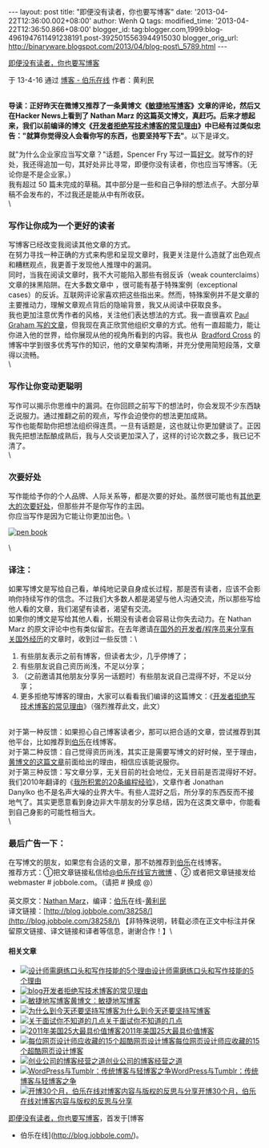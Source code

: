 --- layout: post title: "即便没有读者，你也要写博客" date:
'2013-04-22T12:36:00.002+08:00' author: Wenh Q tags: modified\_time:
'2013-04-22T12:36:50.866+08:00' blogger\_id:
tag:blogger.com,1999:blog-4961947611491238191.post-3925015563944915030
blogger\_orig\_url:
http://binaryware.blogspot.com/2013/04/blog-post\_5789.html ---

[即便没有读者，你也要写博客](http://blog.jobbole.com/38258/?utm_source=rss&utm_medium=rss&utm_campaign=%25e5%258d%25b3%25e4%25be%25bf%25e6%25b2%25a1%25e6%259c%2589%25e8%25af%25bb%25e8%2580%2585%25ef%25bc%258c%25e4%25bd%25a0%25e4%25b9%259f%25e8%25a6%2581%25e5%2586%2599%25e5%258d%259a%25e5%25ae%25a2)

于 13-4-16 通过 [博客 - 伯乐在线](http://blog.jobbole.com/) 作者：黄利民

\
**导读：**正好昨天在微博又推荐了一条黄博文《[敏捷地写博客](http://blog.jobbole.com/38203/)》文章的评论，然后又在Hacker
News上看到了 Nathan Marz
的这篇英文博文，真赶巧。后来才想起来，我们以前编译的博文《[开发者拒绝写技术博客的常见理由](http://blog.jobbole.com/18251/)》中已经有过类似忠告：**"就算你觉得没人会看你写的东西，也要坚持写下去"**。以下是译文。\
\
就"为什么企业家应当写文章？"话题，Spencer Fry
写过一篇[好文](http://spencerfry.com/on-writing)。就写作的好处，我还得追加一句，其好处非比寻常，即便你没有读者，你也应当写博客。（无论你是不是企业家。）\
我有超过 50
篇未完成的草稿。其中部分是一些和自己争辩的想法点子。大部分草稿不会发布的，不过我还是能从中有所收获。\
\

### 写作让你成为一个更好的读者

写博客已经改变我阅读其他文章的方式。\
在努力寻找一种正确的方式来构思和呈现文章时，我更关注是什么造就了出色观点和糟糕观点，我更善于发现他人推理中的漏洞。\
同时，当我在阅读文章时，我不大可能陷入那些有弱反诉（weak
counterclaims）文章的抹黑陷阱。在大多数文章中
，很可能有基于特殊案例（exceptional
cases）的反诉。互联网评论家喜欢把这些指出来。然而，特殊案例并不是文章的主要推动力，理解文章观点背后的隐喻背景，我又从阅读中获取良多。\
我也更加注意优秀作者的风格，关注他们表达想法的方式。我一直很喜欢 [Paul
Graham
写的文章](http://www.paulgraham.com/articles.html)，但我现在真正欣赏他组织文章的方式。他有一直超能力，能让你进入他的世界，给你展现从他的视角所看到的内容。我也从  [Bradford
Cross](http://measuringmeasures.com/) 的博客中学到很多优秀写作的知识，他的文章架构清晰，并充分使用简短段落，文章得以流畅。\
\

### 写作让你变动更聪明

写作可以揭示你思维中的漏洞。在你回顾之前写下的想法时，你会发现不少东西缺乏说服力。通过推翻之前的观点，写作会迫使你的想法更加成熟。\
写作也能帮助你把想法组织得连贯。一旦有话题是，这也就让你更加健谈了。正因我先把想法酝酿成熟后，我与人交谈更加深入了，这样的讨论次数之多，我已记不清了。\
\

### 次要好处

写作能给予你的个人品牌、人际关系等，都是次要的好处。虽然很可能也有[其他更大的次要好处](http://nathanmarz.com/blog/break-into-silicon-valley-with-a-blog-1.html)，但那些并不是你写作的主因。\
你应当写作是因为它能让你更加出色。\

[![pen
book](http://blog.jobbole.com/wp-content/uploads/2010/11/pen-book.jpg "pen-book")](http://blog.jobbole.com/wp-content/uploads/2010/11/pen-book.jpg "pen-book")

\

### 译注：

如果写博文是写给自己看，单纯地记录自身成长过程，那是否有读者，应该不会影响你持续写作的信念。不过我们大多数人都是渴望与他人沟通交流，所以那些写给他人看的文章，我们渴望有读者，渴望有交流。\
如果你的博文是写给其他人看，长期没有读者会容易让你失去动力。在 Nathan
Marz
的原文评论中也有类似留言。在去年邀请[在国外的开发者/程序员来分享有关国外经历](http://blog.jobbole.com/category/overseas/)的文章时，收到过一些反馈：\

1.  有些朋友表示之前有博客，但读者太少，几乎停博了；
2.  有些朋友说自己资历尚浅，不足以分享；
3.  （之前邀请其他朋友分享另一话题时）有些朋友说自己混得不好，不足以分享；
4.  更多拒绝写博客的理由，大家可以看看我们编译的这篇博文：《[开发者拒绝写技术博客的常见理由](http://blog.jobbole.com/18251/)》（强烈推荐此文，此文）

\
对于第一种反馈：如果担心自己博客读者少，那可以把合适的文章，尝试推荐到其他平台，比如推荐到[伯乐](http://www.jobbole.com/ "伯乐")在线博客。\
对于第二种反馈：自己觉得资历尚浅，其实正是需要写博文的好时候，至于理由，[黄博文的这篇文章](http://blog.jobbole.com/38203/)前面给出的理由，相信应该能说服你。\
对于第三种反馈：写文章分享，无关目前的社会地位，无关目前是否混得好不好。我们2010年翻译的《[我所积累的20条编程经验](http://blog.jobbole.com/322/)》，文章作者
Jonathan
Danylko 也不是名声大噪的业界大牛。有些人混好之后，所分享的东西反而不接地气了。其实更愿意看到身边非大牛朋友的分享总结，因为在这类文章中，你能看到自己身影的可能性相当大。\
\

### 最后广告一下：

在写博文的朋友，如果您有合适的文章，那不妨推荐到[伯乐](http://www.jobbole.com/ "伯乐")在线博客。\
推荐方式：①把文章链接私信给[@伯乐在线官方微博](http://weibo.com/jobbole) 、②
或者把文章链接发给 webmaster \# jobbole.com。（请把 \# 换成 @）\
\
英文原文：[Nathan
Marz](http://nathanmarz.com/blog/you-should-blog-even-if-you-have-no-readers.html)，编译：[伯乐](http://www.jobbole.com/ "伯乐")在线-[黄利民](http://blog.jobbole.com/author/%e9%bb%84%e5%88%a9%e6%b0%91/)\
译文链接：[http://blog.jobbole.com/38258/](http://blog.jobbole.com/38258/)\
【非特殊说明，转载必须在正文中标注并保留原文链接、译文链接和译者等信息，谢谢合作！】\

#### 相关文章

-   [![设计师需磨练口头和写作技能的5个理由](http://blog.jobbole.com/wp-content/plugins/wordpress-23-related-posts-plugin/static/thumbs/23.jpg)](http://blog.jobbole.com/8934/)[设计师需磨练口头和写作技能的5个理由](http://blog.jobbole.com/8934/)
-   [![blog](http://blog.jobbole.com/wp-content/uploads/2012/04/blog-150x150.jpg)](http://blog.jobbole.com/18251/)[开发者拒绝写技术博客的常见理由](http://blog.jobbole.com/18251/)
-   [![敏捷地写博客](http://blog.jobbole.com/wp-content/uploads/2013/04/agile-blog-life-cycle-150x115.png)](http://blog.jobbole.com/38203/)[黄博文：敏捷地写博客](http://blog.jobbole.com/38203/)
-   [![为什么到今天还要坚持写博客](http://blog.jobbole.com/wp-content/uploads/2013/02/blog-150x150.jpg)](http://blog.jobbole.com/22060/)[为什么到今天还要坚持写博客](http://blog.jobbole.com/22060/)
-   [![关于面试你不知道的几点](http://blog.jobbole.com/wp-content/uploads/2013/03/job-interview-300x219-150x150.jpg)](http://blog.jobbole.com/29194/)[关于面试你不知道的几点](http://blog.jobbole.com/29194/)
-   [![2011年美国25大最具价值博客](http://blog.jobbole.com/wp-content/uploads/2011/11/Gawker.jpg)](http://blog.jobbole.com/8079/)[2011年美国25大最具价值博客](http://blog.jobbole.com/8079/)
-   [![每位网页设计师应收藏的15个超酷网页设计博客](http://blog.jobbole.com/wp-content/plugins/wordpress-23-related-posts-plugin/static/thumbs/13.jpg)](http://blog.jobbole.com/530/)[每位网页设计师应收藏的15个超酷网页设计博客](http://blog.jobbole.com/530/)
-   [![创业公司的博客经营之道](http://blog.jobbole.com/wp-content/plugins/wordpress-23-related-posts-plugin/static/thumbs/11.jpg)](http://blog.jobbole.com/1074/)[创业公司的博客经营之道](http://blog.jobbole.com/1074/)
-   [![WordPress与Tumblr：传统博客与轻博客之争](http://blog.jobbole.com/wp-content/plugins/wordpress-23-related-posts-plugin/static/thumbs/4.jpg)](http://blog.jobbole.com/1051/)[WordPress与Tumblr：传统博客与轻博客之争](http://blog.jobbole.com/1051/)
-   [![开博30个月，伯乐在线对博客内容与版权的反思与分享](http://blog.jobbole.com/wp-content/uploads/2012/09/jobbole-blog-logo.png)](http://blog.jobbole.com/27946/)[开博30个月，伯乐在线对博客内容与版权的反思与分享](http://blog.jobbole.com/27946/)

[即便没有读者，你也要写博客](http://blog.jobbole.com/38258/)，首发于[博客
- 伯乐在线](http://blog.jobbole.com/)。
